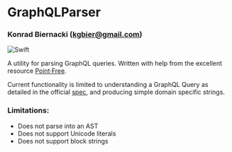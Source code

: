 # GraphQLParser
### Konrad Biernacki (<kgbier@gmail.com>)

![Swift](https://github.com/kgbier/graphql-parser-swift/workflows/Swift/badge.svg)

A utility for parsing GraphQL queries. Written with help from the excellent resource 
[Point·Free](https://www.pointfree.co/collections/parsing).

Current functionality is limited to understanding a GraphQL Query as detailed in the
official [spec](https://spec.graphql.org/June2018/), and producing simple domain specific strings.

### Limitations:
- Does not parse into an AST
- Does not support Unicode literals
- Does not support block strings
